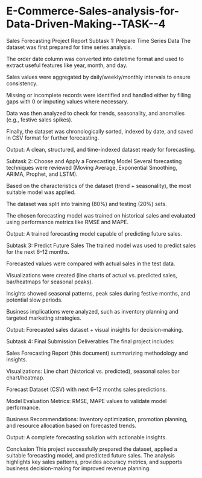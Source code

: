 # E-Commerce-Sales-analysis-for-Data-Driven-Making--TASK--4
Sales Forecasting Project Report
Subtask 1: Prepare Time Series Data
The dataset was first prepared for time series analysis.

The order date column was converted into datetime format and used to extract useful features like year, month, and day.

Sales values were aggregated by daily/weekly/monthly intervals to ensure consistency.

Missing or incomplete records were identified and handled either by filling gaps with 0 or imputing values where necessary.

Data was then analyzed to check for trends, seasonality, and anomalies (e.g., festive sales spikes).

Finally, the dataset was chronologically sorted, indexed by date, and saved in CSV format for further forecasting.

Output: A clean, structured, and time-indexed dataset ready for forecasting.

Subtask 2: Choose and Apply a Forecasting Model
Several forecasting techniques were reviewed (Moving Average, Exponential Smoothing, ARIMA, Prophet, and LSTM).

Based on the characteristics of the dataset (trend + seasonality), the most suitable model was applied.

The dataset was split into training (80%) and testing (20%) sets.

The chosen forecasting model was trained on historical sales and evaluated using performance metrics like RMSE and MAPE.

Output: A trained forecasting model capable of predicting future sales.

Subtask 3: Predict Future Sales
The trained model was used to predict sales for the next 6–12 months.

Forecasted values were compared with actual sales in the test data.

Visualizations were created (line charts of actual vs. predicted sales, bar/heatmaps for seasonal peaks).

Insights showed seasonal patterns, peak sales during festive months, and potential slow periods.

Business implications were analyzed, such as inventory planning and targeted marketing strategies.

Output: Forecasted sales dataset + visual insights for decision-making.

Subtask 4: Final Submission Deliverables
The final project includes:

Sales Forecasting Report (this document) summarizing methodology and insights.

Visualizations: Line chart (historical vs. predicted), seasonal sales bar chart/heatmap.

Forecast Dataset (CSV) with next 6–12 months sales predictions.

Model Evaluation Metrics: RMSE, MAPE values to validate model performance.

Business Recommendations: Inventory optimization, promotion planning, and resource allocation based on forecasted trends.

Output: A complete forecasting solution with actionable insights.

Conclusion
This project successfully prepared the dataset, applied a suitable forecasting model, and predicted future sales. The analysis highlights key sales patterns, provides accuracy metrics, and supports business decision-making for improved revenue planning.
